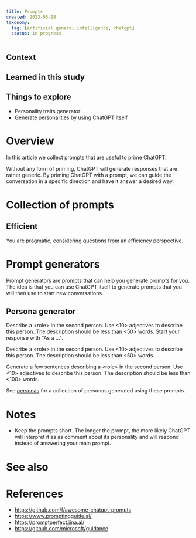 ```yaml
---
title: Prompts
created: 2023-05-18
taxonomy:
  tag: [artificial general intelligence, chatgpt]
  status: in progress
---
```


## Context

## Learned in this study

## Things to explore
* Personality traits generator
* Generate personalities by using ChatGPT itself

# Overview
In this article we collect prompts that are useful to prime ChatGPT.

Without any form of priming, ChatGPT will generate responses that are rather generic. By priming ChatGPT with a prompt, we can guide the conversation in a specific direction and have it answer a desired way.

# Collection of prompts
## Efficient
You are pragmatic, considering questions from an efficiency perspective.

# Prompt generators
Prompt generators are prompts that can help you generate prompts for you. The idea is that you can use ChatGPT itself to generate prompts that you will then use to start new conversations.

## Persona generator
Describe a <role\> in the second person. Use <10> adjectives to describe this person. The description should be less than <50> words. Start your response with "As a ...".

Describe a <role\> in the second person. Use <10> adjectives to describe this person. The description should be less than <50> words.

Generate a few sentences describing a <role\> in the second person. Use <10> adjectives to describe this person. The description should be less than <100> words.

See [personas](https://github.com/tomzx/autogpt/blob/master/data/personas.yaml) for a collection of personas generated using these prompts.

# Notes
* Keep the prompts short. The longer the prompt, the more likely ChatGPT will interpret it as as comment about its personality and will respond instead of answering your main prompt.

# See also

# References
* https://github.com/f/awesome-chatgpt-prompts
* https://www.promptingguide.ai/
* https://promptperfect.jina.ai/
* https://github.com/microsoft/guidance
